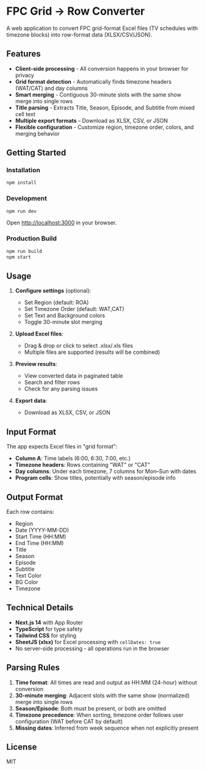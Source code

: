 # FPC Grid → Row Converter

A web application to convert FPC grid-format Excel files (TV schedules with timezone blocks) into row-format data (XLSX/CSV/JSON).

## Features

- **Client-side processing** - All conversion happens in your browser for privacy
- **Grid format detection** - Automatically finds timezone headers (WAT/CAT) and day columns
- **Smart merging** - Contiguous 30-minute slots with the same show merge into single rows
- **Title parsing** - Extracts Title, Season, Episode, and Subtitle from mixed cell text
- **Multiple export formats** - Download as XLSX, CSV, or JSON
- **Flexible configuration** - Customize region, timezone order, colors, and merging behavior

## Getting Started

### Installation

```bash
npm install
```

### Development

```bash
npm run dev
```

Open [http://localhost:3000](http://localhost:3000) in your browser.

### Production Build

```bash
npm run build
npm start
```

## Usage

1. **Configure settings** (optional):
   - Set Region (default: ROA)
   - Set Timezone Order (default: WAT,CAT)
   - Set Text and Background colors
   - Toggle 30-minute slot merging

2. **Upload Excel files**:
   - Drag & drop or click to select .xlsx/.xls files
   - Multiple files are supported (results will be combined)

3. **Preview results**:
   - View converted data in paginated table
   - Search and filter rows
   - Check for any parsing issues

4. **Export data**:
   - Download as XLSX, CSV, or JSON

## Input Format

The app expects Excel files in "grid format":

- **Column A**: Time labels (6:00, 6:30, 7:00, etc.)
- **Timezone headers**: Rows containing "WAT" or "CAT"
- **Day columns**: Under each timezone, 7 columns for Mon–Sun with dates
- **Program cells**: Show titles, potentially with season/episode info

## Output Format

Each row contains:
- Region
- Date (YYYY-MM-DD)
- Start Time (HH:MM)
- End Time (HH:MM)
- Title
- Season
- Episode
- Subtitle
- Text Color
- BG Color
- Timezone

## Technical Details

- **Next.js 14** with App Router
- **TypeScript** for type safety
- **Tailwind CSS** for styling
- **SheetJS (xlsx)** for Excel processing with `cellDates: true`
- No server-side processing - all operations run in the browser

## Parsing Rules

1. **Time format**: All times are read and output as HH:MM (24-hour) without conversion
2. **30-minute merging**: Adjacent slots with the same show (normalized) merge into single rows
3. **Season/Episode**: Both must be present, or both are omitted
4. **Timezone precedence**: When sorting, timezone order follows user configuration (WAT before CAT by default)
5. **Missing dates**: Inferred from week sequence when not explicitly present

## License

MIT

